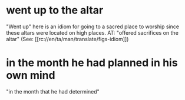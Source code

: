 # went up to the altar

"Went up" here is an idiom for going to a sacred place to worship since these altars were located on high places. AT: "offered sacrifices on the altar" (See: [[rc://en/ta/man/translate/figs-idiom]])

# in the month he had planned in his own mind

"in the month that he had determined"

